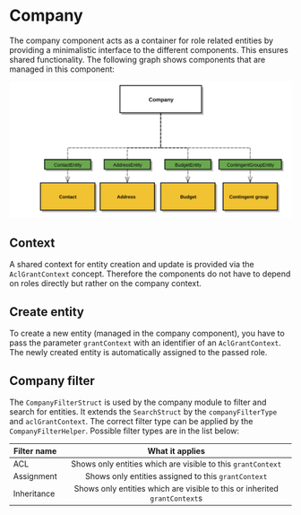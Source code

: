 # Company

The company component acts as a container for role related entities by providing a minimalistic interface to the different components. This ensures shared functionality. The following graph shows components that are managed in this component:

![image](/.gitbook/assets/company-management.svg)

## Context

A shared context for entity creation and update is provided via the `AclGrantContext` concept. Therefore the components do not have to depend on roles directly but rather on the company context.

## Create entity

To create a new entity (managed in the company component), you have to pass the parameter `grantContext` with an identifier of an `AclGrantContext`. The newly created entity is automatically assigned to the passed role.

## Company filter

The `CompanyFilterStruct` is used by the company module to filter and search for entities. It extends the `SearchStruct` by the `companyFilterType` and `aclGrantContext`. The correct filter type can be applied by the `CompanyFilterHelper`. Possible filter types are in the list below:

| Filter name   |                        What it applies                         |
|---------------|:--------------------------------------------------------------:|
| ACL           |  Shows only entities which are visible to this `grantContext`  |
| Assignment    |      Shows only entities assigned to this `grantContext`       |
| Inheritance   |                         Shows only entities which are visible to this or inherited `grantContext`s                          |
